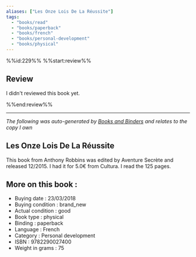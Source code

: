 ```yaml
---
aliases: ["Les Onze Lois De La Réussite"] 
tags: 
  - "books/read" 
  - "books/paperback" 
  - "books/french"
  - "books/personal-development"
  - "books/physical"
---
```

%%id:229%%
%%start:review%%
## Review
I didn't reviewed this book yet. 

%%end:review%%

---
_The following was auto-generated by [Books and Binders](Books%20and%20Binders.md) and relates to the copy I own_
## Les Onze Lois De La Réussite
This book from Anthony Robbins was edited by Aventure Secrète and released 12/2015. I had it for 5.0€ from Cultura. I read the 125 pages.

## More on this book :
- Buying date : 23/03/2018
- Buying condition : brand_new
- Actual condition : good
- Book type : physical
- Binding : paperback
- Language : French
- Category : Personal development
- ISBN : 9782290027400
- Weight in grams : 75
